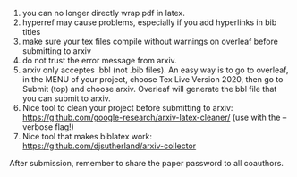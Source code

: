 1. you can no longer directly wrap pdf in latex. 
2. hyperref may cause problems, especially if you add hyperlinks in bib titles
3. make sure your tex files compile without warnings on overleaf before submitting to arxiv
4. do not trust the error message from arxiv. 
5. arxiv only acceptes .bbl (not .bib files). An easy way is to go to overleaf, in the MENU of your project, choose Tex Live Version 2020, then go to Submit (top) and choose arxiv. Overleaf will generate the bbl file that you can submit to arxiv.
6. Nice tool to clean your project before submitting to arxiv: https://github.com/google-research/arxiv-latex-cleaner/  (use with the –verbose flag!)
7. Nice tool that makes biblatex work: https://github.com/djsutherland/arxiv-collector

After submission, remember to share the paper password to all coauthors.
